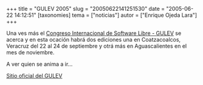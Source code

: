 +++
title = "GULEV 2005"
slug = "20050622141251530"
date = "2005-06-22 14:12:51"
[taxonomies]
tema = ["noticias"]
autor = ["Enrique Ojeda Lara"]
+++

Una ves más el [Congreso Internacional de Software Libre -
GULEV](http://www.gulev.org.mx/) se acerca y en esta ocación habrá dos
ediciones una en Coatzacoalcos, Veracruz del 22 al 24 de septiembre y
otrá más en Aguascalientes en el mes de noviembre.

A ver quien se anima a ir...

[Sitio oficial del GULEV](http://www.gulev.org.mx/)

